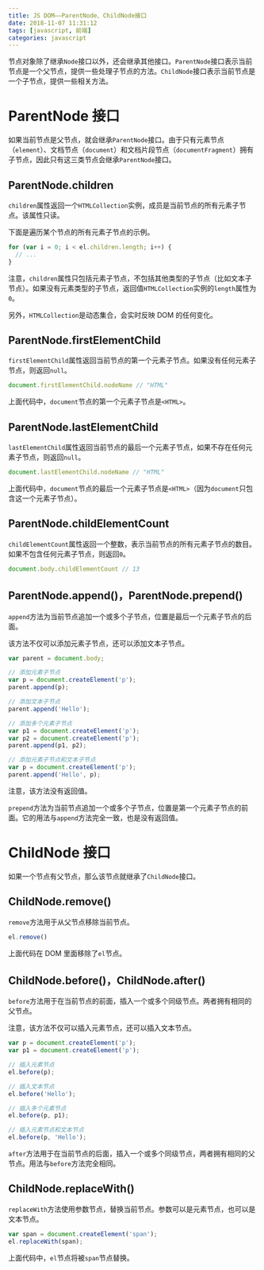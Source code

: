 ```yaml
---
title: JS DOM——ParentNode、ChildNode接口
date: 2018-11-07 11:31:12
tags: [javascript, 前端]
categories: javascript
---
```


节点对象除了继承`Node`接口以外，还会继承其他接口。`ParentNode`接口表示当前节点是一个父节点，提供一些处理子节点的方法。`ChildNode`接口表示当前节点是一个子节点，提供一些相关方法。
# ParentNode 接口
如果当前节点是父节点，就会继承`ParentNode`接口。由于只有元素节点（`element`）、文档节点（`document`）和文档片段节点（`documentFragment`）拥有子节点，因此只有这三类节点会继承`ParentNode`接口。
## ParentNode.children
`children`属性返回一个`HTMLCollection`实例，成员是当前节点的所有元素子节点。该属性只读。

下面是遍历某个节点的所有元素子节点的示例。
```javascript
for (var i = 0; i < el.children.length; i++) {
  // ...
}
```
注意，`children`属性只包括元素子节点，不包括其他类型的子节点（比如文本子节点）。如果没有元素类型的子节点，返回值`HTMLCollection`实例的`length`属性为`0`。

另外，`HTMLCollection`是动态集合，会实时反映 DOM 的任何变化。
## ParentNode.firstElementChild
`firstElementChild`属性返回当前节点的第一个元素子节点。如果没有任何元素子节点，则返回`null`。
```javascript
document.firstElementChild.nodeName // "HTML"
```
上面代码中，`document`节点的第一个元素子节点是`<HTML>`。
## ParentNode.lastElementChild
`lastElementChild`属性返回当前节点的最后一个元素子节点，如果不存在任何元素子节点，则返回`null`。
```javascript
document.lastElementChild.nodeName // "HTML"
```
上面代码中，`document`节点的最后一个元素子节点是`<HTML>`（因为`document`只包含这一个元素子节点）。
## ParentNode.childElementCount
`childElementCount`属性返回一个整数，表示当前节点的所有元素子节点的数目。如果不包含任何元素子节点，则返回`0`。
```javascript
document.body.childElementCount // 13
```
## ParentNode.append()，ParentNode.prepend()
`append`方法为当前节点追加一个或多个子节点，位置是最后一个元素子节点的后面。

该方法不仅可以添加元素子节点，还可以添加文本子节点。
```javascript
var parent = document.body;

// 添加元素子节点
var p = document.createElement('p');
parent.append(p);

// 添加文本子节点
parent.append('Hello');

// 添加多个元素子节点
var p1 = document.createElement('p');
var p2 = document.createElement('p');
parent.append(p1, p2);

// 添加元素子节点和文本子节点
var p = document.createElement('p');
parent.append('Hello', p);
```
注意，该方法没有返回值。

`prepend`方法为当前节点追加一个或多个子节点，位置是第一个元素子节点的前面。它的用法与`append`方法完全一致，也是没有返回值。
# ChildNode 接口
如果一个节点有父节点，那么该节点就继承了`ChildNode`接口。
## ChildNode.remove()
`remove`方法用于从父节点移除当前节点。
```javascript
el.remove()
```
上面代码在 DOM 里面移除了`el`节点。
## ChildNode.before()，ChildNode.after()
`before`方法用于在当前节点的前面，插入一个或多个同级节点。两者拥有相同的父节点。

注意，该方法不仅可以插入元素节点，还可以插入文本节点。
```javascript
var p = document.createElement('p');
var p1 = document.createElement('p');

// 插入元素节点
el.before(p);

// 插入文本节点
el.before('Hello');

// 插入多个元素节点
el.before(p, p1);

// 插入元素节点和文本节点
el.before(p, 'Hello');
```
`after`方法用于在当前节点的后面，插入一个或多个同级节点，两者拥有相同的父节点。用法与`before`方法完全相同。
## ChildNode.replaceWith()
`replaceWith`方法使用参数节点，替换当前节点。参数可以是元素节点，也可以是文本节点。
```javascript
var span = document.createElement('span');
el.replaceWith(span);
```
上面代码中，`el`节点将被`span`节点替换。
